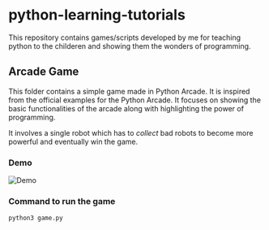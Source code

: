 # python-learning-tutorials
This repository contains games/scripts developed by me for teaching python to the childeren and showing them the wonders of programming.
## Arcade Game
This folder contains a simple game made in Python Arcade. It is inspired from the official examples for the Python Arcade. It focuses on showing the basic functionalities of the arcade along with highlighting the power of programming. 

It involves a single robot which has to *collect* bad robots to become more powerful and eventually win the game. 

### Demo
![Demo](https://media.giphy.com/media/Me8Eon7V5bLnj1tvG9/giphy.gif) 


### Command to run the game
`python3 game.py`
